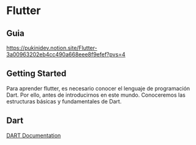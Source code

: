 # Flutter

## Guia
https://pukinidev.notion.site/Flutter-3a00963202eb4cc490a668eee8f9efef?pvs=4

## Getting Started
Para aprender flutter, es necesario
conocer el lenguaje de programación Dart. Por ello, antes de introducirnos en este mundo. Conoceremos las estructuras básicas y fundamentales de Dart.

## Dart
[DART Documentation](https://dart.dev/guides)




